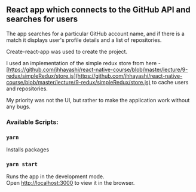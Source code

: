 ## React app which connects to the GitHub API and searches for users

The app searches for a particular GitHub account name, and if there is a match
it displays user's profile details and a list of repositories.

Create-react-app was used to create the project.

I used an implementation of the simple redux store from here - [https://github.com/jhhayashi/react-native-course/blob/master/lecture/9-redux/simpleRedux/store.js](https://github.com/jhhayashi/react-native-course/blob/master/lecture/9-redux/simpleRedux/store.js)
to cache users and repositories.

My priority was not the UI, but rather to make the application work without any bugs.

### Available Scripts:

### `yarn`

Installs packages

### `yarn start`

Runs the app in the development mode.\
Open [http://localhost:3000](http://localhost:3000) to view it in the browser.
